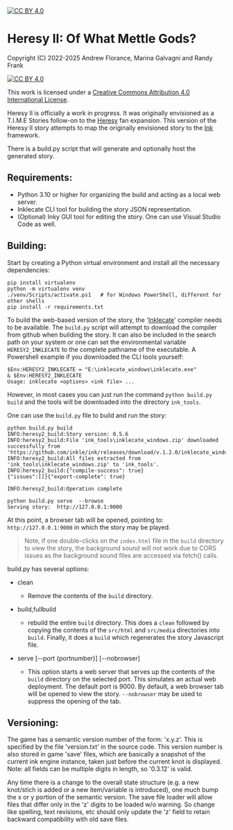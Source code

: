 [![CC BY 4.0][cc-by-shield]][cc-by]

# Heresy II: Of What Mettle Gods?

Copyright (C) 2022-2025 Andrew Florance, Marina Galvagni and Randy Frank

[![CC BY 4.0][cc-by-image]][cc-by]

This work is licensed under a
[Creative Commons Attribution 4.0 International License][cc-by].

Heresy II is officially a work in progress.  It was originally envisioned
as a T.I.M.E Stories follow-on to the [Heresy] fan expansion.  This version
of the Heresy II story attempts to map the originally envisioned story
to the [Ink] framework.

There is a build.py script that will generate and optionally host the
generated story.

## Requirements:

- Python 3.10 or higher for organizing the build and acting as a local web server.
- Inklecate CLI tool for building the story JSON representation.
- (Optional) Inky GUI tool for editing the story.  One can use Visual Studio Code as well.

## Building:

Start by creating a Python virtual environment and install all the necessary
dependencies:

```
pip install virtualenv
python -m virtualenv venv
./venv/Scripts/activate.ps1   # for Windows PowerShell, different for other shells
pip install -r requirements.txt
```

To build the web-based version of the story, the '[Inklecate]' compiler needs to be
available.  The `build.py` script will attempt to download the
compiler from github when building the story.   It can also be included in the
search path on your system or one can set the environmental variable
`HERESY2_INKLECATE` to the complete pathname of the executable.
A Powershell example if you downloaded the CLI tools yourself:

```
$Env:HERESY2_INKLECATE = "E:\inklecate_windows\inklecate.exe"
& $Env:HERESY2_INKLECATE
Usage: inklecate <options> <ink file> ...
```

However, in most cases you can just run the command `python build.py build`
and the tools will be downloaded into the directory `ink_tools`.

One can use the `build.py` file to build and run the story:

```
python build.py build
INFO:heresy2_build:Story version: 0.5.6
INFO:heresy2_build:File 'ink_tools\inklecate_windows.zip' downloaded successfully from 'https://github.com/inkle/ink/releases/download/v.1.2.0/inklecate_windows.zip'
INFO:heresy2_build:All files extracted from 'ink_tools\inklecate_windows.zip' to 'ink_tools'.
INFO:heresy2_build:{"compile-success": true}
{"issues":[]}{"export-complete": true}

INFO:heresy2_build:Operation complete

python build.py serve  --browse
Serving story:  http://127.0.0.1:9000
```

At this point, a browser tab will be opened, pointing to: ``http://127.0.0.1:9000``
in which the story may be played.

> Note, if one double-clicks on the `index.html` file in the `build` directory to
> view the story, the background sound will not work due to CORS issues as the background sound files are accessed
> via fetch() calls.

build.py has several options:

- clean

  - Remove the contents of the `build` directory.
- build,fullbuild

  - rebuild the entire `build` directory. This does a `clean` followed by copying
    the contents of the `src/html` and `src/media` directories into `build`.  Finally,
    it does a `build` which regenerates the story Javascript file.
- serve [--port {portnumber}] [--nobrowser]

  - This option starts a web server that serves up the contents of the `build`
    directory on the selected port.  This simulates an actual web deployment. The
    default port is 9000.  By default, a web browser tab will be opened to view 
    the story. `--nobrowser` may be used to suppress the opening of the tab.

## Versioning:

The game has a semantic version number of the form: 'x.y.z'.  This is specified by the file 'version.txt'
in the source code.  This version number is also stored in game 'save' files, which are
basically a snapshot of the current ink engine instance, taken just before the current
knot is displayed.  Note: all fields can be multiple digits in length, so '0.3.12' is valid.

Any time there is a change to the overall state structure (e.g. a new knot/stich is
added or a new item/variable is introduced), one much bump the x or y portion of the
semantic version.  The save file loader will allow files that differ only in the 'z' digits
to be loaded w/o warning.  So change like spelling, text revisions, etc should only update
the 'z' field to retain backward compatibility with old save files.

[Heresy]: http://heresy.mrtrashcan.com
[Ink]: https://github.com/inkle/ink/tree/master
[Inklecate]: https://github.com/inkle/ink/releases
[cc-by]: http://creativecommons.org/licenses/by/4.0/
[cc-by-image]: https://i.creativecommons.org/l/by/4.0/88x31.png
[cc-by-shield]: https://img.shields.io/badge/License-CC%20BY%204.0-lightgrey.svg
